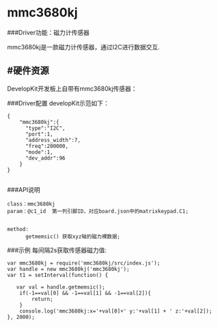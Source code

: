 # mmc3680kj

###Driver功能：磁力计传感器

mmc3680kj是一款磁力计传感器，通过I2C进行数据交互.



## #硬件资源

DevelopKit开发板上自带有mmc3680kj传感器：


###Driver配置
developKit示范如下：

```
{
    "mmc3680kj":{
      "type":"I2C",
      "port":1,
      "address_width":7,
      "freq":200000,
      "mode":1,
      "dev_addr":96
    } 
}


```

###API说明

```
class：mmc3680kj
param：@c1_id  第一列引脚ID，对应board.json中的matrixkeypad.C1;


method:
      getmemsic() 获取xyz轴的磁力裸数据;

```



###示例
每间隔2s获取传感器磁力值:

```
var mmc3680kj = require('mmc3680kj/src/index.js');
var handle = new mmc3680kj('mmc3680kj');
var t1 = setInterval(function() {
   
   var val = handle.getmemsic();
    if(-1==val[0] && -1==val[1] && -1==val[2]){
        return;   
    }
    console.log('mmc3680kj:x='+val[0]+' y:'+val[1] + ' z:'+val[2]);
}, 2000);

```



